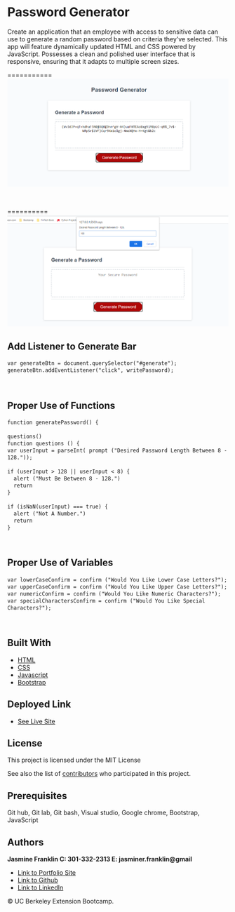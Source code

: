 # Password Generator

 Create an application that an employee with access to sensitive data can use to generate a random password based on criteria they’ve selected. This app will feature dynamically updated HTML and CSS powered by JavaScript. Possesses a clean and polished user interface that is responsive, ensuring that it adapts to multiple screen sizes.
<br>

===========
![Image](generator.png)

<br>

==========
![Image](gen.png)

## Add Listener to Generate Bar

```
var generateBtn = document.querySelector("#generate");
generateBtn.addEventListener("click", writePassword);
```
<br>

## Proper Use of Functions

```
function generatePassword() {

questions()
function questions () {
var userInput = parseInt( prompt ("Desired Password Length Between 8 - 128."));

if (userInput > 128 || userInput < 8) {
  alert ("Must Be Between 8 - 128.")
  return
}

if (isNaN(userInput) === true) {
  alert ("Not A Number.")
  return
}
```
<br>

## Proper Use of Variables

```
var lowerCaseConfirm = confirm ("Would You Like Lower Case Letters?");
var upperCaseConfirm = confirm ("Would You Like Upper Case Letters?");
var numericConfirm = confirm ("Would You Like Numeric Characters?");
var specialCharactersConfirm = confirm ("Would You Like Special Characters?");
```

<br>

## Built With

* [HTML](https://developer.mozilla.org/en-US/docs/Web/HTML)
* [CSS](https://developer.mozilla.org/en-US/docs/Web/CSS)
* [Javascript](https://developer.mozilla.org/en-US/docs/Web/JavaScript)
* [Bootstrap](https://getbootstrap.com/)

## Deployed Link

* [See Live Site](https://jas-f.github.io/Passwoord-generator/)

## License

This project is licensed under the MIT License 

See also the list of [contributors](https://github.com/your/project/contributors) who participated in this project.

## Prerequisites

Git hub,
Git lab,
Git bash,
Visual studio,
Google chrome,
Bootstrap,
JavaScript
## Authors

**Jasmine Franklin C: 301-332-2313 E: jasminer.franklin@gmail** 

- [Link to Portfolio Site](https://jas-f.github.io/responsive-portfolio/)
- [Link to Github](https://github.com/)
- [Link to LinkedIn](https://www.linkedin.com/in/jasmine-franklin-8b08ba121)

<p>&copy; UC Berkeley Extension Bootcamp.</p>
